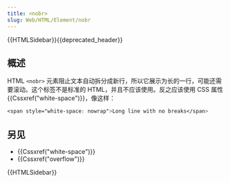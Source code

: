 ```yaml
---
title: <nobr>
slug: Web/HTML/Element/nobr
---
```


{{HTMLSidebar}}{{deprecated_header}}

## 概述

HTML `<nobr>` 元素阻止文本自动拆分成新行，所以它展示为长的一行，可能还需要滚动。这个标签不是标准的 HTML，并且不应该使用。反之应该使用 CSS 属性 {{Cssxref("white-space")}}，像这样：

```css
<span style="white-space: nowrap">Long line with no breaks</span>
```

## 另见

- {{Cssxref("white-space")}}
- {{Cssxref("overflow")}}

{{HTMLSidebar}}
